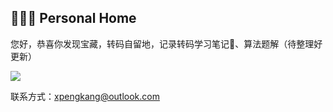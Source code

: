 ## 👨🏻‍💻  **Personal Home**

您好，恭喜你发现宝藏，转码自留地，记录转码学习笔记📗、算法题解（待整理好更新）<br>

<!-- icon 来源于https://icons8.com/icon/9L16NypUzu38/level-up-your-coding-skills-and-quickly-land-a-job -->

<a target="_blank" href="https://leetcode-cn.com/u/zhuanmaziliudi/"><img src="https://img.icons8.com/external-tal-revivo-shadow-tal-revivo/24/000000/external-level-up-your-coding-skills-and-quickly-land-a-job-logo-shadow-tal-revivo.png"/></a>



联系方式：xpengkang@outlook.com






